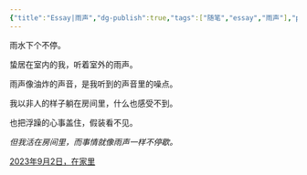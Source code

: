 ```yaml
---
{"title":"Essay|雨声","dg-publish":true,"tags":["随笔","essay","雨声"],"permalink":"/essay/Essay20230901/","dgPassFrontmatter":true,"created":"","updated":""}
---
```


雨水下个不停。

蛰居在室内的我，听着室外的雨声。

雨声像油炸的声音，是我听到的声音里的噪点。

我以非人的样子躺在房间里，什么也感受不到。

也把浮躁的心事盖住，假装看不见。

*但我活在房间里，而事情就像雨声一样不停歇。*

<u>2023年9月2日，在家里
</u>